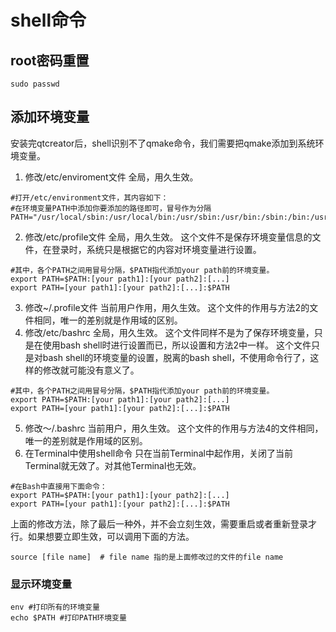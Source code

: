 # shell命令

## root密码重置
`sudo passwd`
## 添加环境变量
安装完qtcreator后，shell识别不了qmake命令，我们需要把qmake添加到系统环境变量。
1. 修改/etc/enviroment文件
   全局，用久生效。
```shell
#打开/etc/environment文件，其内容如下：
#在环境变量PATH中添加你要添加的路径即可，冒号作为分隔
PATH="/usr/local/sbin:/usr/local/bin:/usr/sbin:/usr/bin:/sbin:/bin:/usr/games:/usr/local/games" 
```
2. 修改/etc/profile文件
   全局，用久生效。
   这个文件不是保存环境变量信息的文件，在登录时，系统只是根据它的内容对环境变量进行设置。
```shell
#其中，各个PATH之间用冒号分隔，$PATH指代添加your path前的环境变量。
export PATH=$PATH:[your path1]:[your path2]:[...]  
export PATH=[your path1]:[your path2]:[...]:$PATH 
```
3. 修改~/.profile文件
   当前用户作用，用久生效。
   这个文件的作用与方法2的文件相同，唯一的差别就是作用域的区别。
4. 修改/etc/bashrc
   全局，用久生效。
   这个文件同样不是为了保存环境变量，只是在使用bash shell时进行设置而已，所以设置和方法2中一样。
   这个文件只是对bash shell的环境变量的设置，脱离的bash shell，不使用命令行了，这样的修改就可能没有意义了。
```shell
#其中，各个PATH之间用冒号分隔，$PATH指代添加your path前的环境变量。
export PATH=$PATH:[your path1]:[your path2]:[...]  
export PATH=[your path1]:[your path2]:[...]:$PATH 
```
5. 修改～/.bashrc
   当前用户，用久生效。
   这个文件的作用与方法4的文件相同，唯一的差别就是作用域的区别。
6. 在Terminal中使用shell命令
   只在当前Terminal中起作用，关闭了当前Terminal就无效了。对其他Terminal也无效。
```shell
#在Bash中直接用下面命令：
export PATH=$PATH:[your path1]:[your path2]:[...]  
export PATH=[your path1]:[your path2]:[...]:$PATH
```

上面的修改方法，除了最后一种外，并不会立刻生效，需要重启或者重新登录才行。如果想要立即生效，可以调用下面的方法。
```shell
source [file name]  # file name 指的是上面修改过的文件的file name
```

### 显示环境变量
```shell
env #打印所有的环境变量
echo $PATH #打印PATH环境变量  
```

